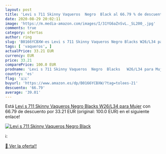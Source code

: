 ```yaml
---
layout: post
title: 'Levi s 711 Skinny Vaqueros  Negro  Black al 66.79 % de descuento'
date: 2020-08-29 20:02:11
image: 'https://m.media-amazon.com/images/I/31YG6aZnSvL._SL200_.jpg'
comments: true
category: ofertas
author: ring
slug: 'B0166YCBXW-es Levi s 711 Skinny Vaqueros Negro Blacks W26/L34 para Mujer'
tags: [ 'vaqueros', ]
actualPrice: 33.21 EUR
currency: EUR
price: 33.21
comparePrice: 100.0 EUR
prodname: 'Levi s 711 Skinny Vaqueros  Negro  Blacks   W26/L34 para Mujer'
country: 'es'
flag: '🇪🇸'
buyurl: 'https://www.amazon.es/dp/B0166YCBXW/?tag=tolees-21'
descuento: '66.79'
average: '39.01'
---
```


Está [Levi s 711 Skinny Vaqueros  Negro  Blacks   W26/L34 para Mujer](https://www.amazon.es/dp/B0166YCBXW/?tag=tolees-21) con 66.79 de descuento por 33.21 EUR (original: 100.0 EUR) en el siguiente enlace!

[![Levi s 711 Skinny Vaqueros  Negro  Black](https://m.media-amazon.com/images/I/31YG6aZnSvL._SL200_.jpg)](https://www.amazon.es/dp/B0166YCBXW/?tag=tolees-21)

ℹ️:


[🛒 Ver la oferta!!](https://www.amazon.es/dp/B0166YCBXW/?tag=tolees-21)
